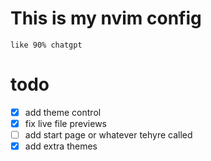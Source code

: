 # This is my nvim config
    like 90% chatgpt
# todo
 - [x] add theme control
 - [x] fix live file previews
 - [ ] add start page or whatever tehyre called
 - [x] add extra themes
